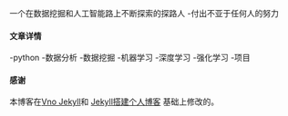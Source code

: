 
一个在数据挖掘和人工智能路上不断探索的探路人
-付出不亚于任何人的努力


#### 文章详情   
-python
-数据分析
-数据挖掘
-机器学习
-深度学习
-强化学习
-项目


#### 感谢   

本博客在[Vno Jekyll](https://github.com/onevcat/vno-jekyll)和
[Jekyll搭建个人博客](http://baixin.io/2016/10/jekyll_tutorials1/)
基础上修改的。  